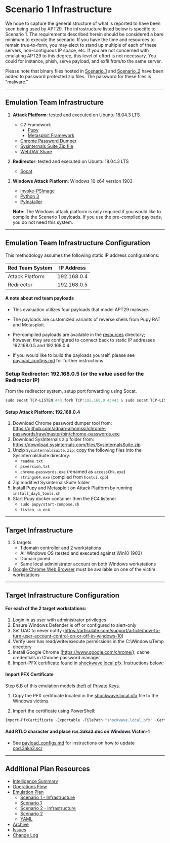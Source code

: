 # Scenario 1 Infrastructure

We hope to capture the general structure of what is reported to have been seen being used by APT29.  The infrastructure listed below is specific to Scenario 1.  The requirements described herein should be considered a bare minimum to execute the scenario.  If you have the time and resources to remain true-to-form, you may elect to stand up multiple of each of these servers, non-contiguous IP space, etc.  If you are not concerned with emulating APT29 to this degree, this level of effort is not necessary.  You could for instance, phish, serve payload, and exfil from/to the same server.

Please note that binary files hosted in [Scenario_1](Scenario_1.) and [Scenario_2](Scenario_2.) have been added to password protected zip files.  The password for these files is "malware."

---

## Emulation Team Infrastructure

1. **Attack Platform**: tested and executed on Ubuntu 18.04.3 LTS
    - C2 Framework
        - [Pupy](https://github.com/n1nj4sec/pupy)
        - [Metasploit Framework](https://github.com/rapid7/metasploit-framework)
    - [Chrome Password Dumper](https://github.com/adnan-alhomssi/chrome-passwords)
    - [Sysinternals Suite Zip file](https://download.sysinternals.com/files/SysinternalsSuite.zip)
    - [WebDAV Share](https://www.digitalocean.com/community/tutorials/how-to-configure-webdav-access-with-apache-on-ubuntu-14-04)

2. **Redirector**: tested and executed on Ubuntu 18.04.3 LTS
    - [Socat](https://linux.die.net/man/1/socat)

3. **Windows Attack Platform**: Windows 10 x64 version 1903
    - [Invoke-PSImage](https://github.com/peewpw/Invoke-PSImage)
    - [Python 3](https://www.python.org/downloads/)
    - [PyInstaller](https://www.pyinstaller.org/)

    **Note:** The Windows attack platform is only required if you would like to compile the Scenario 1 payloads. If you use the pre-compiled payloads, you do not need this system.

---

## Emulation Team Infrastructure Configuration

This methodology assumes the following static IP address configurations:

| Red Team System | IP Address |
| ------ | ------ |
| Attack Platform | 192.168.0.4 |
| Redirector | 192.168.0.5 |

#### A note about red team payloads

- This evaluation utilizes four payloads that model APT29 malware.

- The payloads are customized variants of reverse shells from Pupy RAT and Metasploit.

- Pre-compiled payloads are available in the [resources](Resources.) directory; however, they are configured to connect back to static IP addresses 192.168.0.5 and 192.168.0.4.

- If you would like to build the payloads yourself, please see [payload_configs.md](payload_configs1.md) for further instructions.

### Setup Redirector: 192.168.0.5 (or the value used for the Redirector IP)

From the redirector system, setup port forwarding using Socat.

```powershell
sudo socat TCP-LISTEN:443,fork TCP:192.168.0.4:443 & sudo socat TCP-LISTEN:1234,fork TCP:192.168.0.4:1234 & sudo socat TCP-LISTEN:8443,fork TCP:192.168.0.4:8443 &
```

#### Setup Attack Platform: 192.168.0.4

1. Download Chrome password dumper tool from: <https://github.com/adnan-alhomssi/chrome-passwords/raw/master/bin/chrome-passwords.exe>
2. Download SysInternals zip folder from: <https://download.sysinternals.com/files/SysinternalsSuite.zip>
3. Unzip `SysinternalsSuite.zip`; copy the following files into the SysInternalsSuite directory:
   - `readme.txt`
   - `psversion.txt`
   - `chrome-passwords.exe` (renamed as `accessChk.exe`)
   - `strings64.exe` (compiled from `hostui.cpp`)
4. Zip modified SysinternalsSuite folder
5. Install Pupy and Metasploit on Attack Platform by running `install_day1_tools.sh`
6. Start Pupy docker container then the EC4 listener
   - `sudo pupy/start-compose.sh`
   - `listen -a ec4`

---

## Target Infrastructure

1. 3 targets
    - 1 domain controller and 2 workstations
    - All Windows OS (tested and executed against Win10 1903)
    - Domain joined
    - Same local administrator account on both Windows workstations
2. [Google Chrome Web Browser](https://www.google.com/chrome/) must be available on one of the victim workstations

---

## Target Infrastructure Configuration

#### For each of the 2 target workstations:

1. Login in as user with administrator privileges
2. Ensure Windows Defender is off or configured to alert-only
3. Set UAC to never notify (<https://articulate.com/support/article/how-to-turn-user-account-control-on-or-off-in-windows-10>)
4. Verify user has read/write/execute permissions in the C:\Windows\Temp directory
5. Install Google Chrome (https://www.google.com/chrome/); cache credentials in Chrome password manager
6. Import-PFX certificate found in [shockwave.local.pfx](shockwave.local.pfx). Instructions below:

#### Import PFX Certificate

Step 6.B of this emulation models [theft of Private Keys](https://attack.mitre.org/techniques/T1552/004/).

1. Copy the PFX certificate located in the [shockwave.local.pfx](shockwave.local.pfx) file to the Windows victims.

2. Import the certificate using PowerShell:

```powershell
Import-PfxCertificate -Exportable -FilePath "shockwave.local.pfx" -CertStoreLocation Cert:\LocalMachine\My
```

#### Add RTLO character and place rcs.3aka3.doc on Windows Victim-1

* See [payload_configs.md](payload_configs1.md) for instructions on how to update [cod.3aka3.scr](cod.3aka3.scr)

---

## Additional Plan Resources

- [Intelligence Summary](Intelligence_Summary1.md)
- [Operations Flow](Operations_Flow1.md)
- [Emulation Plan](README3.md)
  - [Scenario 1 - Infrastructure](Infrastructure1.md)
  - [Scenario 1](README4.md)
  - [Scenario 2 - Infrastructure](Infrastructure2.md)
  - [Scenario 2](README5.md)
  - [YAML](yaml.)
- [Archive](Archive.)
- [Issues](https://github.com/center-for-threat-informed-defense/adversary_emulation_library/issues)
- [Change Log](CHANGE_LOG1.md)
